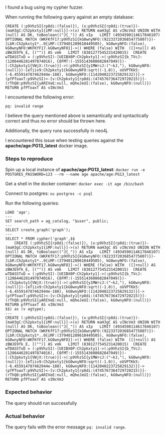 I found a bug using my cypher fuzzer.

When running the following query against an empty database:
```cypher
CREATE (:p9VhzSI{rp8di:(false)}), (x:p9VhzSI{rp8di:(true)})-[maH3gC:Ch2pkxty1{iMF:null}]->(x) RETURN maH3gC AS vINcVm3 UNION WITH  (null) AS DK, toBoolean(("J{_")) AS xIp   LIMIT (4934590114617846107) OPTIONAL MATCH (WKFKfF17:p9VhzSI{kG0wnyNFO:(9223372036854775807)})-[LbR:Ch2pkxty1*..0{iMF:(379401289610449505), kG0wnyNFO:(false), kG0wnyNFO:WKFKfF17.kG0wnyNFO}]->() WHERE (false) WITH  ([]+null) AS zBWJE9fk_E, [("")] AS vmk   LIMIT (8381277545231420015)  CREATE wTDASSTxD = (:p9VhzSI)-[UEIBX0P:Ch2pkxty1]->(:p9VhzSI{b_TVcJ:(1206446281497874016), C8FMT:(-1555143608682847049)})-[:Ch2pkxty1{VWjX:(true)}]->(:p9VhzSI{y1MWrcJ:("~kJ,"), kG0wnyNFO:(null)})-[eTiiv9:Ch2pkxty1{kG0wnyNFO:sqrt((-1.0)), oUVPTKk5:(-6.455914787462944e-188), kG0wnyNFO:(1142040223725829132)}]->(pfPToaxT:p9VhzSI)<-[v:Ch2pkxty1{rp8di:(4745767364729720215)}]-(rThQ8:p9VhzSI{yARIVeE:null, mQheJeUI:(false), kG0wnyNFO:(null)}) RETURN pfPToaxT AS vINcVm3
```

I encountered the following error:
```
pq: invalid range
```

I believe the query mentioned above is semantically and syntactically correct and thus no error should be thrown here.

Additionally, the query runs successfully in neo4j.

I encountered this issue when testing queries against the **apache/age:PG13_latest** docker image.

### Steps to reproduce

Spin up a local instance of **apache/age:PG13_latest**: `docker run -e POSTGRES_PASSWORD=123 --rm --name age apache/age:PG13_latest`

Get a shell in the docker container: `docker exec -it age /bin/bash`

Connect to postgres: `su postgres -c psql`

Run the following queries:
```psql
LOAD 'age';
---
SET search_path = ag_catalog, "$user", public;
---
SELECT create_graph('graph');
---
SELECT * FROM cypher('graph',$$
	CREATE (:p9VhzSI{rp8di:(false)}), (x:p9VhzSI{rp8di:(true)})-[maH3gC:Ch2pkxty1{iMF:null}]->(x) RETURN maH3gC AS vINcVm3 UNION WITH  (null) AS DK, toBoolean(("J{_")) AS xIp   LIMIT (4934590114617846107) OPTIONAL MATCH (WKFKfF17:p9VhzSI{kG0wnyNFO:(9223372036854775807)})-[LbR:Ch2pkxty1*..0{iMF:(379401289610449505), kG0wnyNFO:(false), kG0wnyNFO:WKFKfF17.kG0wnyNFO}]->() WHERE (false) WITH  ([]+null) AS zBWJE9fk_E, [("")] AS vmk   LIMIT (8381277545231420015)  CREATE wTDASSTxD = (:p9VhzSI)-[UEIBX0P:Ch2pkxty1]->(:p9VhzSI{b_TVcJ:(1206446281497874016), C8FMT:(-1555143608682847049)})-[:Ch2pkxty1{VWjX:(true)}]->(:p9VhzSI{y1MWrcJ:("~kJ,"), kG0wnyNFO:(null)})-[eTiiv9:Ch2pkxty1{kG0wnyNFO:sqrt((-1.0)), oUVPTKk5:(-6.455914787462944e-188), kG0wnyNFO:(1142040223725829132)}]->(pfPToaxT:p9VhzSI)<-[v:Ch2pkxty1{rp8di:(4745767364729720215)}]-(rThQ8:p9VhzSI{yARIVeE:null, mQheJeUI:(false), kG0wnyNFO:(null)}) RETURN pfPToaxT AS vINcVm3
$$) as (v agtype);
---
CREATE (:p9VhzSI{rp8di:(false)}), (x:p9VhzSI{rp8di:(true)})-[maH3gC:Ch2pkxty1{iMF:null}]->(x) RETURN maH3gC AS vINcVm3 UNION WITH  (null) AS DK, toBoolean(("J{_")) AS xIp   LIMIT (4934590114617846107) OPTIONAL MATCH (WKFKfF17:p9VhzSI{kG0wnyNFO:(9223372036854775807)})-[LbR:Ch2pkxty1*..0{iMF:(379401289610449505), kG0wnyNFO:(false), kG0wnyNFO:WKFKfF17.kG0wnyNFO}]->() WHERE (false) WITH  ([]+null) AS zBWJE9fk_E, [("")] AS vmk   LIMIT (8381277545231420015)  CREATE wTDASSTxD = (:p9VhzSI)-[UEIBX0P:Ch2pkxty1]->(:p9VhzSI{b_TVcJ:(1206446281497874016), C8FMT:(-1555143608682847049)})-[:Ch2pkxty1{VWjX:(true)}]->(:p9VhzSI{y1MWrcJ:("~kJ,"), kG0wnyNFO:(null)})-[eTiiv9:Ch2pkxty1{kG0wnyNFO:sqrt((-1.0)), oUVPTKk5:(-6.455914787462944e-188), kG0wnyNFO:(1142040223725829132)}]->(pfPToaxT:p9VhzSI)<-[v:Ch2pkxty1{rp8di:(4745767364729720215)}]-(rThQ8:p9VhzSI{yARIVeE:null, mQheJeUI:(false), kG0wnyNFO:(null)}) RETURN pfPToaxT AS vINcVm3
```

### Expected behavior
The query should run successfully

### Actual behavior
The query fails with the error message `pq: invalid range`.
